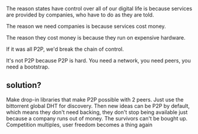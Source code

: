 The reason states have control over all of our digital life is because
services are provided by companies, who have to do as they are told.

The reason we need companies is because services cost money.

The reason they cost money is because they run on expensive hardware.

If it was all P2P, we'd break the chain of control.

It's not P2P because P2P is hard. You need a network, you need peers,
you need a bootstrap.

## solution?

Make drop-in libraries that make P2P possible with 2 peers. Just use
the bittorrent global DHT for discovery. Then new ideas can be P2P by
default, which means they don't need backing, they don't stop being
available just because a company runs out of money. The survivors can't
be bought up. Competition multiples, user freedom becomes a thing again
